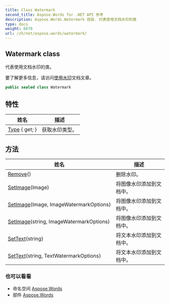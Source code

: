 ```yaml
---
title: Class Watermark
second_title: Aspose.Words for .NET API 参考
description: Aspose.Words.Watermark 班级. 代表使用文档水印的类
type: docs
weight: 6670
url: /zh/net/aspose.words/watermark/
---
```

## Watermark class

代表使用文档水印的类。

要了解更多信息，请访问[使用水印](https://docs.aspose.com/words/net/working-with-watermark/)文档文章。

```csharp
public sealed class Watermark
```

## 特性

| 姓名 | 描述 |
| --- | --- |
| [Type](../../aspose.words/watermark/type/) { get; } | 获取水印类型。 |

## 方法

| 姓名 | 描述 |
| --- | --- |
| [Remove](../../aspose.words/watermark/remove/)() | 删除水印。 |
| [SetImage](../../aspose.words/watermark/setimage/#setimage)(Image) | 将图像水印添加到文档中。 |
| [SetImage](../../aspose.words/watermark/setimage/#setimage_1)(Image, ImageWatermarkOptions) | 将图像水印添加到文档中。 |
| [SetImage](../../aspose.words/watermark/setimage/#setimage_2)(string, ImageWatermarkOptions) | 将图像水印添加到文档中。 |
| [SetText](../../aspose.words/watermark/settext/#settext)(string) | 将文本水印添加到文档中。 |
| [SetText](../../aspose.words/watermark/settext/#settext_1)(string, TextWatermarkOptions) | 将文本水印添加到文档中。 |

### 也可以看看

* 命名空间 [Aspose.Words](../../aspose.words/)
* 部件 [Aspose.Words](../../)


